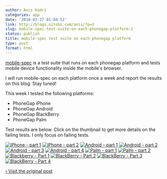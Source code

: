 ```yaml
---
author: Anis Kadri
categories: app
date: '2010-03-27 01:04:52'
link: http://blogs.nitobi.com/anis/?p=3
slug: mobile-spec-test-suite-on-each-phonegap-platform-2
status: publish
title: mobile-spec test suite on each phonegap platform
type: post
format: html
---
```


[mobile-spec](http://github.com/phonegap/mobile-spec) is a test suite that runs on each phonegap platform and tests mobile device functionality inside the mobile's browser.

I will run mobile-spec on each platform once a week and report the results on this blog. Stay tuned!

This week I tested the following platforms:

* PhoneGap iPhone
* PhoneGap Android
* PhoneGap BlackBerry
* PhoneGap Palm

Test results are below. Click on the thumbnail to get more details on the failing tests. I only focus on failing tests.

[![iPhone - part 1](http://blogs.nitobi.com/anis/wp-content/uploads/2010/03/iphone-result.png)](http://blogs.nitobi.com/anis/?attachment_id=8) [![iPhone - part 2](http://blogs.nitobi.com/anis/wp-content/uploads/2010/03/iphone-result-2.png)](http://blogs.nitobi.com/anis/?attachment_id=11) [![Android - part 1](http://blogs.nitobi.com/anis/wp-content/uploads/2010/03/android.png)](http://blogs.nitobi.com/anis/?attachment_id=18) [![Android - part 2](http://blogs.nitobi.com/anis/wp-content/uploads/2010/03/android2.png)](http://blogs.nitobi.com/anis/?attachment_id=19) [![Android - part 3](http://blogs.nitobi.com/anis/wp-content/uploads/2010/03/android3.png)](http://blogs.nitobi.com/anis/?attachment_id=20) [![Android - part 4](http://blogs.nitobi.com/anis/wp-content/uploads/2010/03/android4.png)](http://blogs.nitobi.com/anis/?attachment_id=21) [![Palm - part 1](http://blogs.nitobi.com/anis/wp-content/uploads/2010/03/palm.png)](http://blogs.nitobi.com/anis/?attachment_id=22) [![Palm - part 2](http://blogs.nitobi.com/anis/wp-content/uploads/2010/03/palm2.png)](http://blogs.nitobi.com/anis/?attachment_id=23) [![Blackberry - Part 1](http://blogs.nitobi.com/anis/wp-content/uploads/2010/03/blackberry.png)](http://blogs.nitobi.com/anis/?attachment_id=43) [![BlackBerry - Part 2](http://blogs.nitobi.com/anis/wp-content/uploads/2010/03/blackberry2.png)](http://blogs.nitobi.com/anis/?attachment_id=44) [![BlackBerry - Part 3](http://blogs.nitobi.com/anis/wp-content/uploads/2010/03/blackberry3.png)](http://blogs.nitobi.com/anis/?attachment_id=45) [![BlackBerry - Part 4](http://blogs.nitobi.com/anis/wp-content/uploads/2010/03/blackberry4.png)](http://blogs.nitobi.com/anis/?attachment_id=46)

[› Visit the original post](http://blogs.nitobi.com/anis/?p=3)
